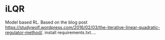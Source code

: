 # iLQR
Model based RL. Based on the blog post https://studywolf.wordpress.com/2016/02/03/the-iterative-linear-quadratic-regulator-method/.
install requirements.txt....

